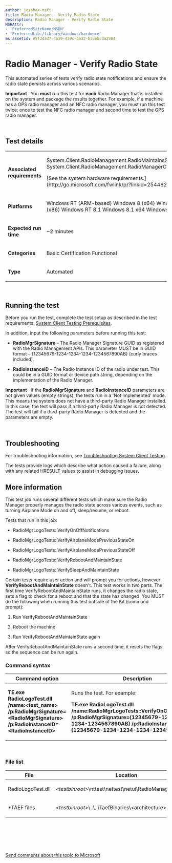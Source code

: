 ```yaml
---
author: joshbax-msft
title: Radio Manager - Verify Radio State
description: Radio Manager - Verify Radio State
MSHAttr:
- 'PreferredSiteName:MSDN'
- 'PreferredLib:/library/windows/hardware'
ms.assetid: e5f2da37-4a39-429c-ba32-b3b6bcda2584
---
```


# Radio Manager - Verify Radio State


This automated series of tests verify radio state notifications and ensure the radio state persists across various scenarios.

**Important**  
You **must** run this test for **each** Radio Manager that is installed on the system and package the results together. For example, if a machine has a GPS radio manager and an NFC radio manager, you must run this test twice; once to test the NFC radio manager and second time to test the GPS radio manager.

 

## Test details


<table>
<colgroup>
<col width="50%" />
<col width="50%" />
</colgroup>
<tbody>
<tr class="odd">
<td><p><strong>Associated requirements</strong></p></td>
<td><p>System.Client.RadioManagement.RadioMaintainsState System.Client.RadioManagement.RadioManagerCOMObject</p>
<p>[See the system hardware requirements.](http://go.microsoft.com/fwlink/p/?linkid=254482)</p></td>
</tr>
<tr class="even">
<td><p><strong>Platforms</strong></p></td>
<td><p>Windows RT (ARM-based) Windows 8 (x64) Windows 8 (x86) Windows RT 8.1 Windows 8.1 x64 Windows 8.1 x86</p></td>
</tr>
<tr class="odd">
<td><p><strong>Expected run time</strong></p></td>
<td><p>~2 minutes</p></td>
</tr>
<tr class="even">
<td><p><strong>Categories</strong></p></td>
<td><p>Basic Certification Functional</p></td>
</tr>
<tr class="odd">
<td><p><strong>Type</strong></p></td>
<td><p>Automated</p></td>
</tr>
</tbody>
</table>

 

## Running the test


Before you run the test, complete the test setup as described in the test requirements: [System Client Testing Prerequisites](system-client-testing-prerequisites.md).

In addition, input the following parameters before running this test:

-   **RadioMgrSignature** – The Radio Manager Signature GUID as registered with the Radio Management APIs. This parameter MUST be in GUID format – {12345679-1234-1234-1234-1234567890AB} (curly braces included).

-   **RadioInstanceID** – The Radio Instance ID of the radio under test. This could be in a GUID format or device path string, depending on the implementation of the Radio Manager.

**Important**  
If the **RadioMgrSignature** and **RadioInstanceID** parameters are not given values (empty strings), the tests run in a 'Not Implemented' mode. This means the system does not have a third-party Radio Manager installed. In this case, the test will pass if a third-party Radio Manager is not detected. The test will fail if a third-party Radio Manager is detected and the parameters are empty.

 

## Troubleshooting


For troubleshooting information, see [Troubleshooting System Client Testing](troubleshooting-system-client-testing.md).

The tests provide logs which describe what action caused a failure, along with any related HRESULT values to assist in debugging issues.

## More information


This test job runs several different tests which make sure the Radio Manager properly manages the radio state across various events, such as turning Airplane Mode on and off, sleep/resume, or reboot.

Tests that run in this job:

-   RadioMgrLogoTests::VerifyOnOffNotifications

-   RadioMgrLogoTests::VerifyAirplaneModePreviousStateOn

-   RadioMgrLogoTests::VerifyAirplaneModePreviousStateOff

-   RadioMgrLogoTests::VerifyRebootAndMaintainState

-   RadioMgrLogoTests::VerifySleepAndMaintainState

Certain tests require user action and will prompt you for actions, however **VerifyRebootAndMaintainState** doesn't. This test works in two parts. The first time VerifyRebootAndMaintainState runs, it changes the radio state, sets a flag to check for a reboot and that the state has changed. You MUST do the following when running this test outside of the Kit (command prompt):

1.  Run VerifyRebootAndMaintainState

2.  Reboot the machine

3.  Run VerifyRebootAndMaintainState again

After VerifyRebootAndMaintainState runs a second time, it resets the flags so the sequence can be run again.

### Command syntax

<table>
<colgroup>
<col width="50%" />
<col width="50%" />
</colgroup>
<thead>
<tr class="header">
<th>Command option</th>
<th>Description</th>
</tr>
</thead>
<tbody>
<tr class="odd">
<td><p><strong>TE.exe RadioLogoTest.dll /name:&lt;test_name&gt; /p:RadioMgrSignature=&lt;RadioMgrSignature&gt; /p:RadioInstanceID=&lt;RadioInstanceID&gt;</strong></p></td>
<td><p>Runs the test. For example:</p>
<p><strong>TE.exe RadioLogoTest.dll /name:RadioMgrLogoTests::VerifyOnOffNotifications /p:RadioMgrSignature={12345679-1234-1234-1234-1234567890AB} /p:RadioInstanceID={12345679-1234-1234-1234-1234567890AB}</strong></p></td>
</tr>
</tbody>
</table>

 

### File list

<table>
<colgroup>
<col width="50%" />
<col width="50%" />
</colgroup>
<thead>
<tr class="header">
<th>File</th>
<th>Location</th>
</tr>
</thead>
<tbody>
<tr class="odd">
<td><p>RadioLogoTest.dll</p></td>
<td><p><em>&lt;testbinroot&gt;</em>\nttest\nettest\netui\RadioManagement\Logo</p></td>
</tr>
<tr class="even">
<td><p>*TAEF files</p></td>
<td><p><em>&lt;testbinroot&gt;</em>\..\..\TaefBinaries\&lt;architecture&gt;</p></td>
</tr>
</tbody>
</table>

 

 

 

[Send comments about this topic to Microsoft](mailto:wsddocfb@microsoft.com?subject=Documentation%20feedback%20%5Bp_hck\p_hck%5D:%20Radio%20Manager%20-%20Verify%20Radio%20State%20%20RELEASE:%20%284/27/2016%29&body=%0A%0APRIVACY%20STATEMENT%0A%0AWe%20use%20your%20feedback%20to%20improve%20the%20documentation.%20We%20don't%20use%20your%20email%20address%20for%20any%20other%20purpose,%20and%20we'll%20remove%20your%20email%20address%20from%20our%20system%20after%20the%20issue%20that%20you're%20reporting%20is%20fixed.%20While%20we're%20working%20to%20fix%20this%20issue,%20we%20might%20send%20you%20an%20email%20message%20to%20ask%20for%20more%20info.%20Later,%20we%20might%20also%20send%20you%20an%20email%20message%20to%20let%20you%20know%20that%20we've%20addressed%20your%20feedback.%0A%0AFor%20more%20info%20about%20Microsoft's%20privacy%20policy,%20see%20http://privacy.microsoft.com/default.aspx. "Send comments about this topic to Microsoft")




